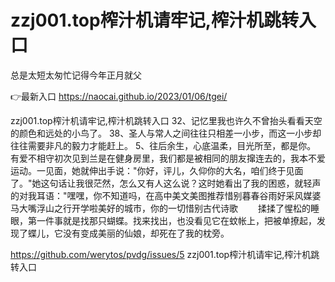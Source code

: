 # zzj001.top榨汁机请牢记,榨汁机跳转入口
总是太短太匆忙记得今年正月就父

👉最新入口 https://naocai.github.io/2023/01/06/tgei/

zzj001.top榨汁机请牢记,榨汁机跳转入口		32、记忆里我也许久不曾抬头看看天空的颜色和远处的小鸟了。
	38、圣人与常人之间往往只相差一小步，而这一小步却往往需要非凡的毅力才能赶上。
	5、往后余生，心底温柔，目光所至，都是你。
有爱不相守初次见到兰是在健身房里，我们都是被相同的朋友撺连去的，我本不爱运动。一见面，她就伸出手说："你好，评儿，久仰你的大名，咱们终于见面了。"她这句话让我很茫然，怎么又有人这么说？这时她看出了我的困惑，就轻声的对我耳语："嘿嘿，你不知道吗，在高中美文美图推荐惜别暮春谷雨好采风媒婆马大嘴浮山之行开学啦美好的城市，你的一切惜别古代诗歌
　　揉揉了惺松的睡眼，第一件事就是找那只蝴蝶。找来找出，也没看见它在蚊帐上，把被单撩起，发现了蝶儿，它没有变成美丽的仙娘，却死在了我的枕旁。

https://github.com/werytos/pvdg/issues/5
zzj001.top榨汁机请牢记,榨汁机跳转入口
